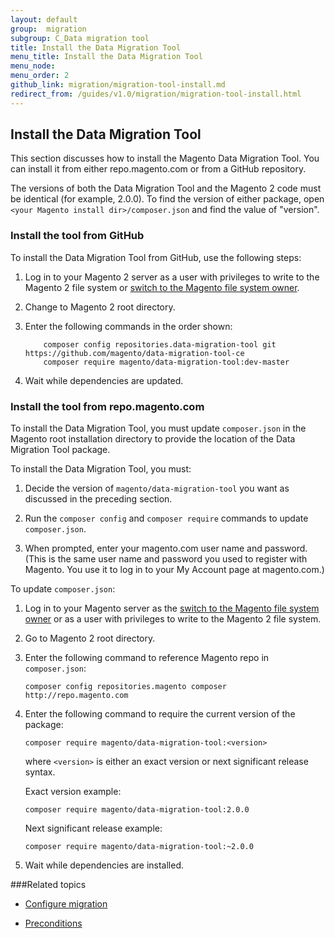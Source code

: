 ```yaml
---
layout: default
group:  migration
subgroup: C_Data migration tool
title: Install the Data Migration Tool
menu_title: Install the Data Migration Tool
menu_node: 
menu_order: 2
github_link: migration/migration-tool-install.md
redirect_from: /guides/v1.0/migration/migration-tool-install.html
---
```


## Install the Data Migration Tool
This section discusses how to install the Magento Data Migration Tool. You can install it from either repo.magento.com or from a GitHub repository.

<div class="bs-callout bs-callout-info" id="info">
  <p>The versions of both the Data Migration Tool and the Magento 2 code must be identical (for example, 2.0.0). To find the version of either package, open <code>&lt;your Magento install dir>/composer.json</code> and find the value of "version".</p>
</div>

### Install the tool from GitHub
To install the Data Migration Tool from GitHub, use the following steps:

1.	Log in to your Magento 2 server as a user with privileges to write to the Magento 2 file system or <a href="{{ site.gdeurl }}install-gde/prereq/apache-user.html#install-update-depend-user-switch">switch to the Magento file system owner</a>.
2.	Change to Magento 2 root directory.
3.	Enter the following commands in the order shown:

			composer config repositories.data-migration-tool git https://github.com/magento/data-migration-tool-ce
			composer require magento/data-migration-tool:dev-master
3.	Wait while dependencies are updated.

### Install the tool from repo.magento.com
To install the Data Migration Tool, you must update `composer.json` in the Magento root installation directory to provide the location of the Data Migration Tool package. 

To install the Data Migration Tool, you must:

1.	Decide the version of `magento/data-migration-tool` you want as discussed in the preceding section.

2.	Run the `composer config` and `composer require` commands to update `composer.json`.

3.  When prompted, enter your magento.com user name and password. (This is the same user name and password you used to register with Magento. You use it to log in to your My Account page at magento.com.)

To update `composer.json`:

1.	Log in to your Magento server as the <a href="{{ site.gdeurl }}install-gde/prereq/apache-user.html#install-update-depend-user-switch">switch to the Magento file system owner</a> or as a user with privileges to write to the Magento 2 file system.

2.	Go to Magento 2 root directory.

7.	Enter the following command to reference Magento repo in `composer.json`:

		composer config repositories.magento composer http://repo.magento.com

8.	Enter the following command to require the current version of the package:

		composer require magento/data-migration-tool:<version>

	where `<version>` is either an exact version or next significant release syntax.

	Exact version example:

		composer require magento/data-migration-tool:2.0.0

	Next significant release example:

		composer require magento/data-migration-tool:~2.0.0

9.	Wait while dependencies are installed.

###Related topics

* <a href="{{ site.gdeurl }}migration/migration-tool-configure.html">Configure migration</a>

* <a href="{{ site.gdeurl }}migration/migration-tool-preconditions.html">Preconditions</a>